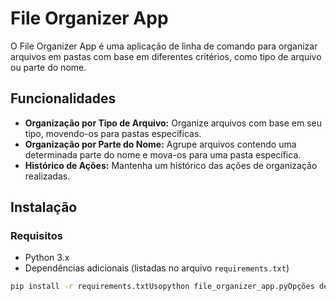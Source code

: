 # File Organizer App

O File Organizer App é uma aplicação de linha de comando para organizar arquivos em pastas com base em diferentes critérios, como tipo de arquivo ou parte do nome.

## Funcionalidades

- **Organização por Tipo de Arquivo:** Organize arquivos com base em seu tipo, movendo-os para pastas específicas.
- **Organização por Parte do Nome:** Agrupe arquivos contendo uma determinada parte do nome e mova-os para uma pasta específica.
- **Histórico de Ações:** Mantenha um histórico das ações de organização realizadas.

## Instalação

### Requisitos

- Python 3.x
- Dependências adicionais (listadas no arquivo `requirements.txt`)

```bash
pip install -r requirements.txtUsopython file_organizer_app.pyOpções de Linha de Comando:-h, --help: Exibe informações de ajuda....ConfiguraçãoAntes de executar o aplicativo, ajuste as configurações no arquivo config.ini conforme necessário.ContribuindoSinta-se à vontade para contribuir! Veja nosso guia de contribuição para saber como.Problemas e MelhoriasEncontrou um bug ou quer sugerir uma melhoria? Por favor, abra uma issue.LicençaEste projeto é licenciado sob a Licença MIT - veja o arquivo LICENSE para mais detalhes.Lembre-se de personalizar as seções conforme necessário para refletir as características específicas e as necessidades do seu projeto. Certifique-se de incluir links, instruções de instalação claras e informações sobre como os outros podem contribuir para o projeto.